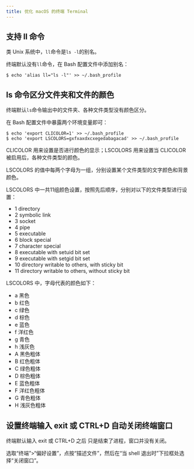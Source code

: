 ```yaml
---
title: 优化 macOS 的终端 Terminal
---
```


## 支持 ll 命令

类 Unix 系统中，`ll`命令是`ls -l`的别名。

终端默认没有`ll`命令，在 Bash 配置文件中添加别名：

    $ echo 'alias ll="ls -l"' >> ~/.bash_profile

## ls 命令区分文件夹和文件的颜色

终端默认`ls`命令输出中的文件夹、各种文件类型没有颜色区分。

在 Bash 配置文件中暴露两个环境变量即可：

    $ echo 'export CLICOLOR=1' >> ~/.bash_profile
    $ echo 'export LSCOLORS=gxfxaxdxcxegedabagacad' >> ~/.bash_profile

CLICOLOR 用来设置是否进行颜色的显示；LSCOLORS 用来设置当 CLICOLOR 被启用后，各种文件类型的颜色。

LSCOLORS 的值中每两个字母为一组，分别设置某个文件类型的文字颜色和背景颜色。

LSCOLORS 中一共11组颜色设置，按照先后顺序，分别对以下的文件类型进行设置：

* 1 directory
* 2 symbolic link
* 3 socket
* 4 pipe
* 5 executable
* 6 block special
* 7 character special
* 8 executable with setuid bit set
* 9 executable with setgid bit set
* 10 directory writable to others, with sticky bit
* 11 directory writable to others, without sticky bit

LSCOLORS 中，字母代表的颜色如下：

* a 黑色
* b 红色
* c 绿色
* d 棕色
* e 蓝色
* f 洋红色
* g 青色
* h 浅灰色
* A 黑色粗体
* B 红色粗体
* C 绿色粗体
* D 棕色粗体
* E 蓝色粗体
* F 洋红色粗体
* G 青色粗体
* H 浅灰色粗体

## 设置终端输入 exit 或 CTRL+D 自动关闭终端窗口

终端默认输入 exit 或 CTRL+D 之后 只是结束了进程，窗口并没有关闭。

选取“终端”>“偏好设置”，点按“描述文件”，然后在“当 shell 退出时”下拉框处选择“关闭窗口”。
